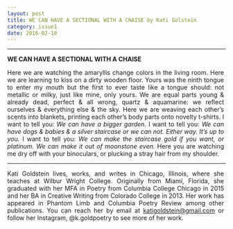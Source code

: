```yaml
---
layout: post
title: WE CAN HAVE A SECTIONAL WITH A CHAISE by Kati Golstein
category: issue1
date: 2016-02-10
---
```


___

<style>
p {
	max-width: 500px;
    text-align: justify;
}
</style>

**WE CAN HAVE A SECTIONAL WITH A CHAISE**

<p>Here we are watching the amaryllis change colors in the living room. Here 
we are learning to kiss  on a dirty wooden floor. Yours was the ninth 
tongue to enter my mouth but the first to ever taste like a tongue should: 
not metallic or milky, just like mine, only yours. We are equal parts 
young &amp; already dead, perfect &amp; all wrong, quartz &amp; aquamarine: 
we reflect ourselves &amp; everything else &amp; the sky. Here we are weaving 
each other’s scents into blankets, printing each other’s body parts onto 
novelty t-shirts. I want to tell you: <i>We can have a bigger garden.</i> I want
to tell you: <i>We can have dogs &amp; babies &amp; a silver staircase or we can not. 
Either way. It’s up to you.</i> I want to tell you: <i>We can make the staircase 
gold if you want, or platinum. We can make it out of moonstone 
even.</i> Here you are watching me dry off with your binoculars, or plucking 
a stray hair from my shoulder.</p>

___

Kati Goldstein lives, works, and writes in Chicago, Illinois, where she teaches at Wilbur Wright College. Originally from Miami, Florida, she graduated with her MFA in Poetry from Columbia College Chicago in 2015 and her BA in Creative Writing from Colorado College in 2013. Her work has appeared in Phantom Limb and Columbia Poetry Review among other publications. You can reach her by email at katigoldstein@gmail.com or follow her Instagram, @k.goldpoetry to see more of her work.